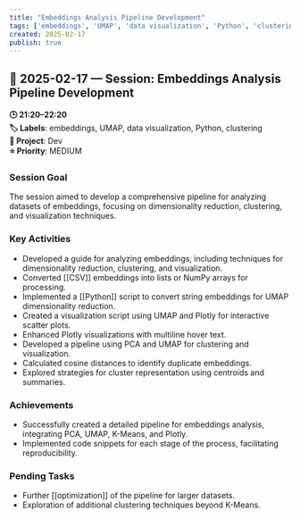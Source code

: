 ```yaml
---
title: "Embeddings Analysis Pipeline Development"
tags: ['embeddings', 'UMAP', 'data visualization', 'Python', 'clustering']
created: 2025-02-17
publish: true
---
```


## 📅 2025-02-17 — Session: Embeddings Analysis Pipeline Development

**🕒 21:20–22:20**  
**🏷️ Labels**: embeddings, UMAP, data visualization, Python, clustering  
**📂 Project**: Dev  
**⭐ Priority**: MEDIUM  


### Session Goal
The session aimed to develop a comprehensive pipeline for analyzing datasets of embeddings, focusing on dimensionality reduction, clustering, and visualization techniques.

### Key Activities
- Developed a guide for analyzing embeddings, including techniques for dimensionality reduction, clustering, and visualization.
- Converted [[CSV]] embeddings into lists or NumPy arrays for processing.
- Implemented a [[Python]] script to convert string embeddings for UMAP dimensionality reduction.
- Created a visualization script using UMAP and Plotly for interactive scatter plots.
- Enhanced Plotly visualizations with multiline hover text.
- Developed a pipeline using PCA and UMAP for clustering and visualization.
- Calculated cosine distances to identify duplicate embeddings.
- Explored strategies for cluster representation using centroids and summaries.

### Achievements
- Successfully created a detailed pipeline for embeddings analysis, integrating PCA, UMAP, K-Means, and Plotly.
- Implemented code snippets for each stage of the process, facilitating reproducibility.

### Pending Tasks
- Further [[optimization]] of the pipeline for larger datasets.
- Exploration of additional clustering techniques beyond K-Means.
